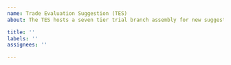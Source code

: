 ```yaml
---
name: Trade Evaluation Suggestion (TES)
about: The TES hosts a seven tier trial branch assembly for new suggestions. To use, submit a draft schematic asset to be added to the assembly block. If valdidation, it will be submitted for inclusion.

title: ''
labels: ''
assignees: ''

---
```



